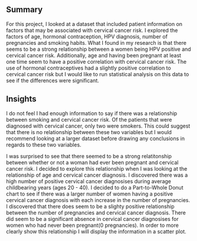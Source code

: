 ## Summary

For this project, I looked at a dataset that included patient information on factors that may be associated with cervical cancer risk.  I explored the factors of age, hormonal contraception, HPV diagnosis, number of pregnancies and smoking habits.  What I found in my research is that there seems to be a strong relationship between a women being HPV positive and cervical cancer risk.  Additionally, age and having been pregnant at least one time seem to have a positive correlation with cervical cancer risk.  The use of hormonal contraceptives had a slightly positive correlation to cervical cancer risk but I would like to run statistical analysis on this data to see if the differences were significant.



## Insights

I do not feel I had enough information to say if there was a relationship between smoking and cervical cancer risk.  Of the patients that were diagnosed with cervical cancer, only two were smokers.  This could suggest that there is no relationship between these two variables but I would recommend looking at a larger dataset before drawing any conclusions in regards to these two variables.

I was surprised to see that there seemed to be a strong relatitonship between whether or not a woman had ever been pregnant and cervical cancer risk.  I decided to explore this relationship when I was looking at the relationship of age and cervical cancer diagnosis.  I discovered there was a high number of positive cervical cancer diagnosises during average childbearing years (ages 20 - 40).  I decided to do a Part-to-Whole Donut chart to see if there was a larger number of women having a positive cervical cancer diagnosis with each increase in the number of pregnancies.  I discovered that there does seem to be a slighty positive relationship between the number of pregnancies and cervical cancer diagnosis. There did seem to be a significant absence in cervical cancer diagnosises for women who had never been pregnant(0 pregnancies).  In order to more clearly show this relationship I will display the information in a scatter plot.


```python

```
